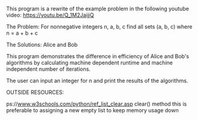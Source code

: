 This program is a rewrite of the example problem in the following youtube video:
https://youtu.be/Q_1M2JaijjQ

The Problem:
For nonnegative integers n, a, b, c
find all sets (a, b, c) where n = a + b + c

The Solutions:
Alice and Bob



This program demonstrates the difference in efficiency of Alice and Bob's algorithms by
calculating machine dependent runtime and machine independent number of iterations.

The user can input an integer for n and print the results of the algorithms.


OUTSIDE RESOURCES:

ps://www.w3schools.com/python/ref_list_clear.asp
    clear() method
    this is preferable to assigning a new empty list to keep memory usage down